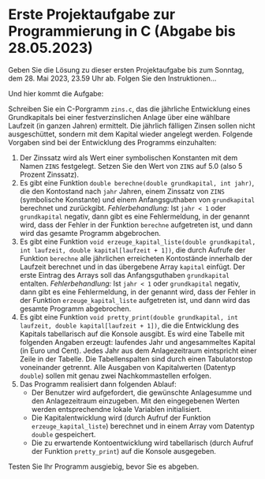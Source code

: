 # Erste Projektaufgabe zur Programmierung in C (Abgabe bis 28.05.2023)

Geben Sie die Lösung zu dieser ersten Projektaufgabe bis zum Sonntag, dem 28. Mai 2023, 23.59 Uhr ab. Folgen Sie den Instruktionen...

Und hier kommt die Aufgabe:

Schreiben Sie ein C-Porgramm `zins.c`, das die jährliche Entwicklung eines Grundkapitals bei einer festverzinslichen Anlage über eine wählbare Laufzeit (in ganzen Jahren) ermittelt. Die jährlich fälligen Zinsen sollen nicht ausgeschüttet, sondern mit dem Kapital wieder angelegt werden. Folgende Vorgaben sind bei der Entwicklung des Programms einzuhalten:

1. Der Zinssatz wird als Wert einer symbolischen Konstanten mit dem Namen `ZINS` festgelegt. Setzen Sie den Wert von `ZINS` auf 5.0 (also 5 Prozent Zinssatz).
2. Es gibt eine Funktion `double berechne(double grundkapital, int jahr)`, die den Kontostand nach `jahr` Jahren, einem Zinssatz von `ZINS` (symbolische Konstante) und einem Anfangsguthaben von `grundkapital` berechnet und zurückgibt.
*Fehlerbehandlung:* Ist `jahr < 1` oder `grundkapital` negativ, dann gibt es eine Fehlermeldung, in der genannt wird, dass der Fehler in der Funktion `berechne` aufgetreten ist, und dann wird das gesamte Programm abgebrochen.
3. Es gibt eine Funktion `void erzeuge_kapital_liste(double grundkapital, int laufzeit, double kapital[laufzeit + 1])`, die durch Aufrufe der Funktion `berechne` alle jährlichen erreicheten Kontostände innerhalb der Laufzeit berechnet und in das übergebene Array `kapital` einfügt. Der erste Eintrag des Arrays soll das Anfangsguthaben `grundkapital` entalten.
*Fehlerbehandlung:* Ist `jahr < 1` oder `grundkapital` negativ, dann gibt es eine Fehlermeldung, in der genannt wird, dass der Fehler in der Funktion `erzeuge_kapital_liste` aufgetreten ist, und dann wird das gesamte Programm abgebrochen.
4. Es gibt eine Funktion `void pretty_print(double grundkapital, int laufzeit, double kapital[laufzeit + 1])`, die die Entwicklung des Kapitals tabellarisch auf die Konsole ausgibt. Es wird eine Tabelle mit folgenden Angaben erzeugt:
laufendes Jahr und angesammeltes Kapital (in Euro und Cent).
Jedes Jahr aus dem Anlagezeitraum eintspricht einer Zeile in der Tabelle. 
Die Tabellenspalten sind durch einen Tabulatorstop voneinander getrennt.
Alle Ausgaben von Kapitalwerten (Datentyp `double`) sollen mit genau zwei Nachkommastellen erfolgen.
5. Das Programm realisiert dann folgenden Ablauf:
     - Der Benutzer wird aufgefordert, die gewünschte Anlagesumme und den Anlagezeitraum einzugeben. Mit den eingegebenen Werten werden entsprechendne lokale Variablen initialisiert.
     - Die Kapitalentwicklung wird (durch Aufruf der Funktion `erzeuge_kapital_liste`) berechnet und in einem Array vom Datentyp `double` gespeichert.
     - Die zu erwartende Kontoentwicklung wird tabellarisch (durch Aufruf der Funktion `pretty_print`) auf die Konsole ausgegeben.

Testen Sie Ihr Programm ausgiebig, bevor Sie es abgeben.
